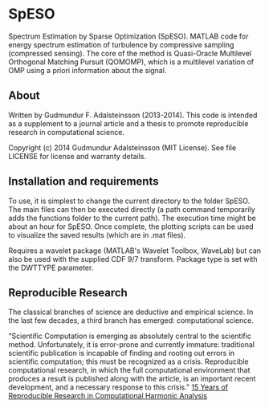 SpESO
============

Spectrum Estimation by Sparse Optimization (SpESO). MATLAB code for energy spectrum estimation of turbulence by compressive sampling (compressed sensing). The core of the method is Quasi-Oracle Multilevel Orthogonal Matching Pursuit (QOMOMP), which is a multilevel variation of OMP using a priori information about the signal.


About
----------------------

Written by Gudmundur F. Adalsteinsson (2013-2014). This code is intended as a supplement to a journal article and a thesis to promote reproducible research in computational science.

Copyright (c) 2014 Gudmundur Adalsteinsson (MIT License). See file LICENSE for license and warranty details.

Installation and requirements
----------------------

To use, it is simplest to change the current directory to the folder SpESO. The main files can then be executed directly (a path command temporarily adds the functions folder to the current path). The execution time might be about an hour for SpESO. Once complete, the plotting scripts can be used to visualize the saved results (which are in .mat files).

Requires a wavelet package (MATLAB's Wavelet Toolbox, WaveLab) but can also be used with the supplied CDF 9/7 transform. Package type is set with the DWTTYPE parameter.


Reproducible Research
----------------------

The classical branches of science are deductive and empirical science. In the last few decades, a third branch has emerged: computational science.

"Scientific Computation is emerging as absolutely central to the scientific method. Unfortunately,
it is error-prone and currently immature: traditional scientific publication is
incapable of finding and rooting out errors in scientific computation; this must be recognized
as a crisis. Reproducible computational research, in which the full computational environment
that produces a result is published along with the article, is an important recent
development, and a necessary response to this crisis." [15 Years of Reproducible Research in
Computational Harmonic Analysis](http://statweb.stanford.edu/~donoho/Reports/2008/15YrsReproResch-20080426.pdf)
